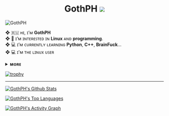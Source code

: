 <h1 align="center">GothPH <img src="https://raw.githubusercontent.com/MartinHeinz/MartinHeinz/master/wave.gif" width="40px"></h1> 

<p align="left">
    <p ><img src="https://komarev.com/ghpvc/?username=GothPH&label=ᴠɪꜱɪᴛᴏʀꜱ%20&color=0e75b6&style=flat" alt="GothPH"/></p>
</p>


**❖** 🇷🇺 ʜɪ, ɪ’ᴍ **GothPH**                                             
**❖** 💜 ɪ’ᴍ ɪɴᴛᴇʀᴇꜱᴛᴇᴅ ɪɴ **Linux** ᴀɴᴅ **programming**.                                           
**❖** 💻 ɪ’ᴍ ᴄᴜʀʀᴇɴᴛʟʏ ʟᴇᴀʀɴɪɴɢ **Python**, **C++**, **BrainFuck**...                                     
**❖** 💻 ɪ'ᴍ ᴛʜᴇ ʟɪɴᴜx ᴜꜱᴇʀ                           
<details>   
  <summary><b> ᴍᴏʀᴇ</b></summary>
    <ul>
        <li><b>ᴏꜱ:</b> ᴋᴀʟɪ, ᴀʀᴄʜ, ʙʟᴀᴄᴋ-ᴀʀᴄʜ, xᴇʀᴏ-ʟɪɴᴜx</li>
        <li><b>ʟᴀᴘᴛᴏᴘ: </b> ʜᴘ ᴘʀᴏʙᴏᴏᴋ 6475ʙ</li>
        <li><b>ᴇᴅɪᴛᴏʀ:</b> ꜱᴜʙʟɪᴍᴇ ᴛᴇxᴛ</li>
        <br>
        <img alt="Python" height="25" width="25" src="https://raw.githubusercontent.com/devicons/devicon/master/icons/python/python-original.svg"/>&nbsp;
        <img alt="Bash" height="25" width="25" src="https://github.com/devicons/devicon/blob/master/icons/bash/bash-original.svg"/>&nbsp;
        <img alt="Linux" height="25" width="25" src="https://github.com/devicons/devicon/blob/master/icons/linux/linux-original.svg"/>&nbsp;
            <img alt="Sublime Text" height="25" width="25" src="https://www.svgrepo.com/show/354408/sublimetext-icon.svg"/>


</details>
                                    
[![trophy](https://github-profile-trophy.vercel.app/?username=GothPH&theme=radical)](https://github.com/ryo-ma/github-profile-trophy)

---  
<a href="https://github.com/GothPH/github-readme-stats"><img alt="GothPH's Github Stats" src="https://github-readme-stats.vercel.app/api?username=GothPH&show_icons=true&count_private=true&theme=react&hide_border=true&bg_color=0D1117" /></a>

<a href="https://github.com/GothPH/github-readme-stats"><img alt="GothPH's Top Languages" src="https://github-readme-stats.vercel.app/api/top-langs/?username=GothPH&langs_count=8&count_private=true&layout=compact&theme=react&hide_border=true&bg_color=0D1117" /></a>                              

<a href="https://github.com/GothPH/github-readme-activity-graph"><img alt="GothPH's Activity Graph" src="https://activity-graph.herokuapp.com/graph?username=GothPH&bg_color=0D1117&color=5BCDEC&line=5BCDEC&point=FFFFFF&hide_border=true" /></a>

